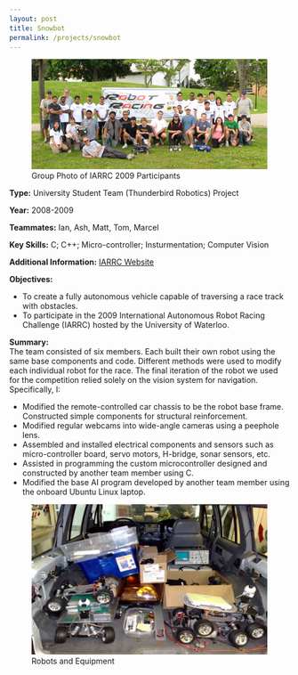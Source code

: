 ```yaml
---
layout: post
title: Snowbot
permalink: /projects/snowbot
---
```



<!-- <figure>
    <img src="/images/snowbot_group.png" alt="snowbot_group" style="height: 30%; width:30%;"/>
    <figcaption>Group Photo of IARRC 2009 Participants </figcaption >
</figure> -->

<!-- <figure>
   <img src="/images/snowbot_group.png" alt="snowbot_group" class="figure-img img-fluid rounded-circle"/>
   <figcaption class="figure-caption text-center">Group Photo of IARRC 2009 Participants</figcaption>
</figure> -->

<figure>
    <img src="/images/snowbot_group.png" alt="snowbot_group" class="postimg" />
    <figcaption>Group Photo of IARRC 2009 Participants</figcaption>
</figure>

<b>Type:</b> University Student Team (Thunderbird Robotics) Project

<b>Year:</b> 2008-2009

<b>Teammates:</b> Ian, Ash, Matt, Tom, Marcel

<b>Key Skills:</b> C; C++; Micro-controller; Insturmentation; Computer Vision 

<b>Additional Information:</b> [IARRC Website](https://robotracing.wordpress.com/)

<b>Objectives:</b>
- To create a fully autonomous vehicle capable of traversing a race track with obstacles. 
- To participate in the 2009 International Autonomous Robot Racing Challenge (IARRC) hosted by the University of Waterloo.

<b>Summary: </b>
<br>The team consisted of six members. Each built their own robot using the same base components and code. Different methods were used to modify each individual robot for the race. The final iteration of the robot we used for the competition relied solely on the vision system for navigation. Specifically, I:  
- Modified the remote-controlled car chassis to be the robot base frame. Constructed simple components for structural reinforcement. 
- Modified regular webcams into wide-angle cameras using a peephole lens. 
- Assembled and installed electrical components and sensors such as micro-controller board, servo motors, H-bridge, sonar sensors, etc. 
- Assisted in programming the custom microcontroller designed and constructed by another team member using C. 
- Modified the base AI program developed by another team member using the onboard Ubuntu Linux laptop.

<figure>
    <img src="/images/snowbot_equipment.png" alt="snowbot_equipment" class="postimg"/>
    <figcaption>Robots and Equipment</figcaption>
</figure>